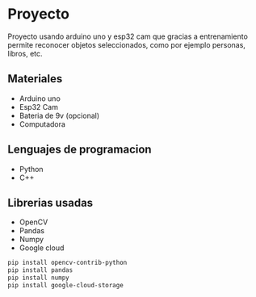 
# Proyecto

Proyecto usando arduino uno y esp32 cam que gracias a entrenamiento permite reconocer objetos seleccionados, como por ejemplo personas, libros, etc.
## Materiales

- Arduino uno
- Esp32 Cam
- Bateria de 9v (opcional)
- Computadora 
## Lenguajes de programacion
- Python
- C++
## Librerias usadas
- OpenCV
- Pandas
- Numpy
- Google cloud
```bash
pip install opencv-contrib-python
pip install pandas
pip install numpy
pip install google-cloud-storage
```

